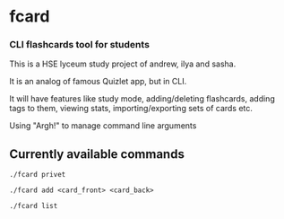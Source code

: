 # fcard
### CLI flashcards tool for students 

This is a HSE lyceum study project of andrew, ilya and sasha.

It is an analog of famous Quizlet app, but in CLI.

It will have features like study mode, adding/deleting flashcards, adding tags to them, viewing stats, importing/exporting sets of cards etc.

Using "Argh!" to manage command line arguments 

## Currently available commands

`./fcard privet`

`./fcard add <card_front> <card_back>`

`./fcard list`
